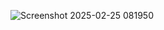 ![Screenshot 2025-02-25 081950](https://github.com/user-attachments/assets/a6eaa238-ae0c-45ba-bbc5-f9ec5be53077)
